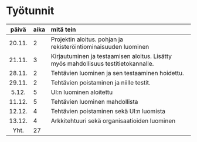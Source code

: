 # Työtunnit

| päivä | aika | mitä tein  |
| :----:|:-----| :-----|
| 20.11. |  2  | Projektin aloitus. pohjan ja rekisteröintiominaisuuden luominen |
| 21.11. |  3  | Kirjautuminen ja testaamisen aloitus. Lisätty myös mahdollisuus testitietokannalle. |
| 28.11. |  2  | Tehtävien luominen ja sen testaaminen hoidettu. |
| 29.11. |  2  | Tehtävien poistaminen ja niille testit. |
| 5.12.  |  5  | UI:n luominen aloitettu|
| 11.12. |  5  | Tehtävien luominen mahdollista |
| 12.12. |  4  | Tehtävien poistaminen sekä UI:n luomista |
| 13.12. |  4  | Arkkitehtuuri sekä organisaatioiden luominen |
| Yht. | 27 | |

